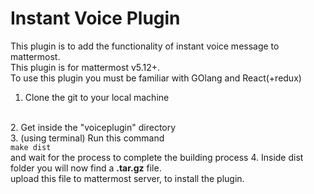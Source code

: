 # Instant Voice Plugin

This plugin is to add the functionality of instant voice message to mattermost.
<br/> 
This plugin is for mattermost v5.12+.
<br/> 
To use this plugin you must be familiar with GOlang and React(+redux)
<br/> 
1. Clone the git to your local machine
<br/> 
2. Get inside the "voiceplugin" directory
<br/> 
3. (using terminal) Run this command
    <br/>
    <code>make dist</code>
    <br/> and wait for the process to complete the building process
4. Inside dist folder you will now find a <strong>.tar.gz</strong> file.
<br/> upload this file to mattermost server, to install the plugin.

